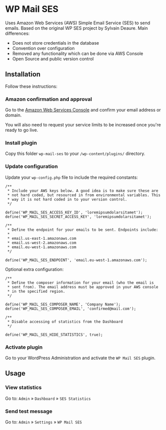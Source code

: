 # WP Mail SES

Uses Amazon Web Services (AWS) Simple Email Service (SES) to send emails.
Based on the original WP SES project by Sylvain Deaure. Main differences:
 
* Does not store credentials in the database
* Convention over configuration
* Removed any functionality which can be done via AWS Console
* Open Source and public version control


## Installation

Follow these instructions:


### Amazon confirmation and approval

Go to the [Amazon Web Services Console](http://console.aws.amazon.com/)
and confirm your email address or domain.

You will also need to request your service limits to be increased once you're
ready to go live.

### Install plugin

Copy this folder `wp-mail-ses` to your `/wp-content/plugins/` directory.


### Update configuration

Update your `wp-config.php` file to include the required constants:

```
/**
 * Include your AWS keys below. A good idea is to make sure these are
 * not hard coded, but resourced in from environmental variables. This
 * way it is not hard coded in to your version control.
 */

define('WP_MAIL_SES_ACCESS_KEY_ID', 'loremipsumdolarsitamet');
define('WP_MAIL_SES_SECRET_ACCESS_KEY', 'loremipsumdolarsitamet');

/**
 * Define the endpoint for your emails to be sent. Endpoints include:
 *
 * email.us-east-1.amazonaws.com
 * email.us-west-2.amazonaws.com
 * email.eu-west-1.amazonaws.com
 */

define('WP_MAIL_SES_ENDPOINT', 'email.eu-west-1.amazonaws.com');
```

Optional extra configuration:

```
/**
 * Define the composer information for your email (who the email is 
 * sent from). The email address must be approved in your AWS console
 * in the specified region.
 */

define('WP_MAIL_SES_COMPOSER_NAME', 'Company Name');
define('WP_MAIL_SES_COMPOSER_EMAIL', 'confirmed@mail.com');

/**
 * Disable accessing of statistics from the Dashboard
 */

define('WP_MAIL_SES_HIDE_STATISTICS', true);
```


### Activate plugin

Go to your WordPress Administration and activate the `WP Mail SES` plugin.



## Usage

### View statistics

Go to: `Admin` &raquo; `Dashboard` &raquo; `SES Statistics`

### Send test message

Go to: `Admin` &raquo; `Settings` &raquo; `WP Mail SES`
